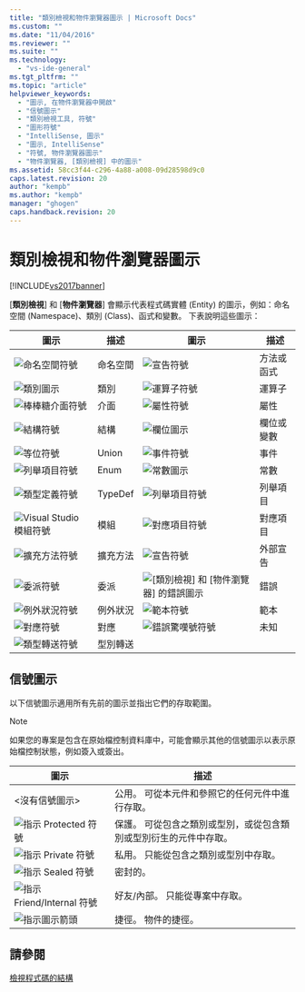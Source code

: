 ```yaml
---
title: "類別檢視和物件瀏覽器圖示 | Microsoft Docs"
ms.custom: ""
ms.date: "11/04/2016"
ms.reviewer: ""
ms.suite: ""
ms.technology: 
  - "vs-ide-general"
ms.tgt_pltfrm: ""
ms.topic: "article"
helpviewer_keywords: 
  - "圖示, 在物件瀏覽器中開啟"
  - "信號圖示"
  - "類別檢視工具, 符號"
  - "圖形符號"
  - "IntelliSense, 圖示"
  - "圖示, IntelliSense"
  - "符號, 物件瀏覽器圖示"
  - "物件瀏覽器, [類別檢視] 中的圖示"
ms.assetid: 58cc3f44-c296-4a88-a008-09d28598d9c0
caps.latest.revision: 20
author: "kempb"
ms.author: "kempb"
manager: "ghogen"
caps.handback.revision: 20
---
```

# 類別檢視和物件瀏覽器圖示
[!INCLUDE[vs2017banner](../code-quality/includes/vs2017banner.md)]

\[**類別檢視**\] 和 \[**物件瀏覽器**\] 會顯示代表程式碼實體 \(Entity\) 的圖示，例如：命名空間 \(Namespace\)、類別 \(Class\)、函式和變數。  下表說明這些圖示：  
  
|圖示|描述|圖示|描述|  
|--------|--------|--------|--------|  
|![命名空間符號](~/docs/ide/media/vxnamespace_icon.gif "vxNamespace\_Icon")|命名空間|![宣告符號](~/docs/ide/media/vxmethod_icon.gif "vxMethod\_Icon")|方法或函式|  
|![類別圖示](~/docs/ide/media/vxclass_icon.gif "vxClass\_Icon")|類別|![運算子符號](~/docs/ide/media/vxoperator_icon.gif "vxOperator\_Icon")|運算子|  
|![棒棒糖介面符號](~/docs/ide/media/vxinterface_icon.gif "vxInterface\_Icon")|介面|![屬性符號](~/docs/ide/media/vxproperty_icon.gif "vxProperty\_Icon")|屬性|  
|![結構符號](~/docs/ide/media/vxstruct_icon.gif "vxStruct\_Icon")|結構|![欄位圖示](~/docs/ide/media/vxfield_icon.gif "vxField\_Icon")|欄位或變數|  
|![等位符號](~/docs/ide/media/vxunion_icon.gif "vxUnion\_Icon")|Union|![事件符號](~/docs/ide/media/vxevent_icon.gif "vxEvent\_Icon")|事件|  
|![列舉項目符號](~/docs/ide/media/vxenum_icon.gif "vxEnum\_Icon")|Enum|![常數圖示](~/docs/ide/media/vxconstant_icon.gif "vxConstant\_Icon")|常數|  
|![類型定義符號](~/docs/ide/media/vxtypedef_icon.gif "vxTypeDef\_Icon")|TypeDef|![列舉項目符號](~/docs/ide/media/vxenumitem_icon.gif "vxEnumItem\_Icon")|列舉項目|  
|![Visual Studio 模組符號](~/docs/ide/media/vxmodule_icon.gif "vxModule\_Icon")|模組|![對應項目符號](~/docs/ide/media/vxmapitem_icon.gif "vxMapItem\_Icon")|對應項目|  
|![擴充方法符號](~/docs/ide/media/extensionmethod.gif "ExtensionMethod")|擴充方法|![宣告符號](~/docs/ide/media/vxmethod_icon.gif "vxMethod\_Icon")|外部宣告|  
|![委派符號](~/docs/ide/media/vxdelegate_icon.gif "vxDelegate\_Icon")|委派|![&#91;類別檢視&#93; 和 &#91;物件瀏覽器&#93; 的錯誤圖示](~/docs/ide/media/erroricon.gif "ErrorIcon")|錯誤|  
|![例外狀況符號](~/docs/ide/media/vxexception_icon.gif "vxException\_Icon")|例外狀況|![範本符號](~/docs/ide/media/vxtemplate_icon.gif "vxTemplate\_Icon")|範本|  
|![對應符號](~/docs/ide/media/vxmap_icon.gif "vxMap\_Icon")|對應|![錯誤驚嘆號符號](~/docs/ide/media/vxerror_icon.gif "vxError\_Icon")|未知|  
|![類型轉送符號](~/docs/ide/media/ob_type_forward.gif "ob\_type\_forward")|型別轉送|||  
  
## 信號圖示  
 以下信號圖示適用所有先前的圖示並指出它們的存取範圍。  
  
> [!NOTE]
>  如果您的專案是包含在原始檔控制資料庫中，可能會顯示其他的信號圖示以表示原始檔控制狀態，例如簽入或簽出。  
  
|圖示|描述|  
|--------|--------|  
|\<沒有信號圖示\>|公用。  可從本元件和參照它的任何元件中進行存取。|  
|![指示 Protected 符號](~/docs/ide/media/vxsignal_icon_key.gif "vxSignal\_Icon\_Key")|保護。  可從包含之類別或型別，或從包含類別或型別衍生的元件中存取。|  
|![指示 Private 符號](~/docs/ide/media/vxsignal_icon_lock.gif "vxSignal\_Icon\_Lock")|私用。  只能從包含之類別或型別中存取。|  
|![指示 Sealed 符號](~/docs/ide/media/vxsignal_icon_envelope.gif "vxSignal\_Icon\_Envelope")|密封的。|  
|![指示 Friend&#47;Internal 符號](~/docs/ide/media/vxsignal_icon_diamond.gif "vxSignal\_Icon\_Diamond")|好友\/內部。  只能從專案中存取。|  
|![指示圖示箭頭](~/docs/ide/media/vxsignal_icon_arrow.gif "vxSignal\_Icon\_Arrow")|捷徑。  物件的捷徑。|  
  
## 請參閱  
 [檢視程式碼的結構](../ide/viewing-the-structure-of-code.md)